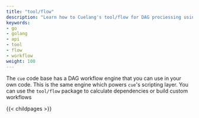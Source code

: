 ```yaml
---
title: "tool/flow"
description: "Learn how to Cuelang's tool/flow for DAG prociessing using the Go API"
keywords:
- go
- golang
- api
- tool
- flow
- workflow
weight: 100
---
```


The `cue` code base has a DAG workflow engine
that you can use in your own code.
This is the same engine which powers `cue`'s scripting layer.
You can use the `tool/flow` package
to calculate dependencies
or build custom workflows



{{< childpages >}}

